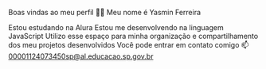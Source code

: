 
Boas vindas ao meu perfil 💙💙
Meu nome é Yasmin Ferreira

Estou estudando na Alura
Estou me desenvolvendo na linguagem JavaScript
Utilizo esse espaço para minha organização e compartilhamento dos meu projetos desenvolvidos
Você pode entrar em contato comigo 📫
00001124073450sp@al.educacao.sp.gov.br
